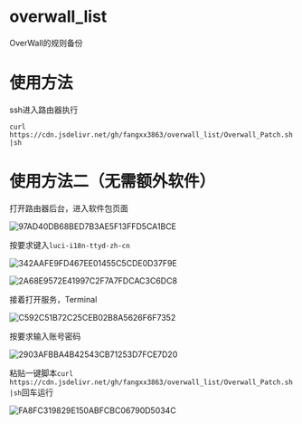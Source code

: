 # overwall_list
OverWall的规则备份

# 使用方法

ssh进入路由器执行

`curl https://cdn.jsdelivr.net/gh/fangxx3863/overwall_list/Overwall_Patch.sh|sh`

# 使用方法二（无需额外软件）

打开路由器后台，进入软件包页面

![97AD40DB68BED7B3AE5F13FFD5CA1BCE](https://user-images.githubusercontent.com/48589001/140941076-4b6c207a-54a4-4573-b435-0b271eec6076.png)

按要求键入`luci-i18n-ttyd-zh-cn`

![342AAFE9FD467EE01455C5CDE0D37F9E](https://user-images.githubusercontent.com/48589001/140941255-a635ba40-d35c-4660-923e-80082a13979c.png)

![2A68E9572E41997C2F7A7FDCAC3C6DC8](https://user-images.githubusercontent.com/48589001/140941273-6f4a118e-1a92-4641-a723-fd4c4a731fc0.png)

接着打开服务，Terminal

![C592C51B72C25CEB02B8A5626F6F7352](https://user-images.githubusercontent.com/48589001/140941332-3852bb8e-fa94-41a1-b465-58306fedf060.png)

按要求输入账号密码

![2903AFBBA4B42543CB71253D7FCE7D20](https://user-images.githubusercontent.com/48589001/140941381-f12ffbf9-5bb4-40dc-817e-926f29aae891.png)

粘贴一键脚本`curl https://cdn.jsdelivr.net/gh/fangxx3863/overwall_list/Overwall_Patch.sh|sh`回车运行

![FA8FC319829E150ABFCBC06790D5034C](https://user-images.githubusercontent.com/48589001/140941431-63667503-442a-4241-bd72-aa47feabf1ee.png)
